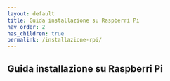 ```yaml
---
layout: default
title: Guida installazione su Raspberri Pi
nav_order: 2
has_children: true
permalink: /installazione-rpi/
---
```


## Guida installazione su Raspberri Pi
